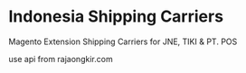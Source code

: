 # Indonesia Shipping Carriers
Magento Extension Shipping Carriers for JNE, TIKI &amp; PT. POS 

use api from rajaongkir.com
